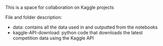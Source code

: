 This is a space for collaboration on Kaggle projects

File and folder description:
 - data:                 contains all the data used in and outputted from the notebooks
 - kaggle-API-download:  python code that downloads the latest competition data using the Kaggle API